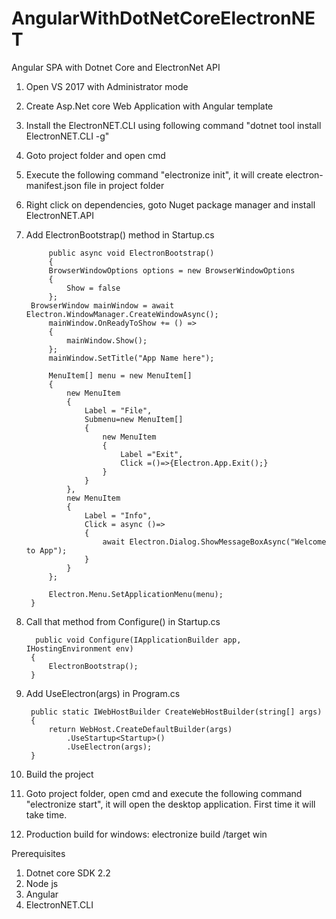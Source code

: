 # AngularWithDotNetCoreElectronNET
Angular SPA with Dotnet Core and ElectronNet API

1. Open VS 2017 with Administrator mode
2. Create Asp.Net core Web Application with Angular template
3. Install the ElectronNET.CLI using following command "dotnet tool install ElectronNET.CLI -g"
4. Goto project folder and open cmd 
5. Execute the following command "electronize init", it will create electron-manifest.json file in project folder
6. Right click on dependencies, goto Nuget package manager and install ElectronNET.API
7. Add ElectronBootstrap() method in Startup.cs

	

            public async void ElectronBootstrap()
            {
            BrowserWindowOptions options = new BrowserWindowOptions
            {
                Show = false
            };
	    BrowserWindow mainWindow = await Electron.WindowManager.CreateWindowAsync();
            mainWindow.OnReadyToShow += () =>
            {
                mainWindow.Show();
            };
            mainWindow.SetTitle("App Name here");

            MenuItem[] menu = new MenuItem[]
            {
                new MenuItem
                {
                    Label = "File",
                    Submenu=new MenuItem[]
                    {
                        new MenuItem
                        {
                            Label ="Exit",
                            Click =()=>{Electron.App.Exit();}
                        }
                    }
                },
                new MenuItem
                {
                    Label = "Info",
                    Click = async ()=>
                    {
                        await Electron.Dialog.ShowMessageBoxAsync("Welcome to App");
                    }
                }
            };

            Electron.Menu.SetApplicationMenu(menu);
        }
	
8. Call that method from Configure() in Startup.cs

  
         public void Configure(IApplicationBuilder app, IHostingEnvironment env)
        {
            ElectronBootstrap();
        }

9. Add UseElectron(args) in Program.cs

		public static IWebHostBuilder CreateWebHostBuilder(string[] args)
        {
            return WebHost.CreateDefaultBuilder(args)
                .UseStartup<Startup>()
                .UseElectron(args);
        }
	
10. Build the project
11. Goto project folder, open cmd and execute the following command "electronize start", it will open the desktop application. First time it will take time.
12. Production build for windows: electronize build /target win

Prerequisites
1. Dotnet core SDK 2.2
2. Node js
3. Angular
4. ElectronNET.CLI
